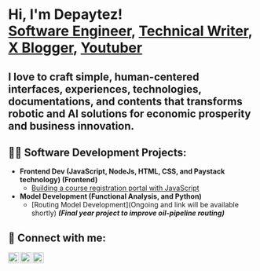 <h1>Hi, I'm Depaytez! <br/><a href="https://github.com/Depaytez">Software Engineer</a>, <a href="https://">Technical Writer</a>, <a href="https://x.com/DePaytez">X Blogger</a>, <a href="https://www.youtube.com/channel/UCJnuUwBlzqz3GtUDn0hRmPg">Youtuber</a></h1>
<h2>I love to craft simple, human-centered interfaces, experiences, technologies, documentations, and contents that transforms robotic and AI solutions for economic prosperity and business innovation.</h2>

<h2>👨‍💻 Software Development Projects:</h2>

- <b>Frontend Dev (JavaScript, NodeJs, HTML, CSS, <!-- React, NextJs, Typescript, --> and Paystack technology)  (Frontend)</b>
  - [Building a course registration portal with JavaScript](https://balmcitypush.vercel.app/)
- <b>Model Development (Functional Analysis, and Python)</b>
  - [Routing Model Development](Ongoing and link will be available shortly) <b><i>(Final year project to improve oil-pipeline routing)</b></i>
<!--
<h2>👨‍💻 Technical Writing Projects:</h2>

- <b>Web Dev (JavaScript, NodeJs, HTML, CSS, and Paystack technology)  (Frontend)</b>
  - [Building a course registration portal with JavaScript](https://balmcitypush.vercel.app/)
- <b>Model Development (Functional Analysis, and Python)</b>
  - [Routing Model Development](Ongoing and link will be available shortly) <b><i>(Final year project to improve oil-pipeline routing)</b></i>
-->
<h2> 🤳 Connect with me:</h2>

[<img align="left" alt="Depaytez | YouTube" width="22px" src="https://cdn.jsdelivr.net/npm/simple-icons@v3/icons/youtube.svg" />][youtube]
[<img align="left" alt="Depaytez | Twitter" width="22px" src="https://cdn.jsdelivr.net/npm/simple-icons@v3/icons/twitter.svg" />][twitter]
[<img align="left" alt="Depaytez | LinkedIn" width="22px" src="https://cdn.jsdelivr.net/npm/simple-icons@v3/icons/linkedin.svg" />][linkedin]
<!-- [<img align="left" alt="Depaytez | Instagram" width="22px" src="https://cdn.jsdelivr.net/npm/simple-icons@v3/icons/instagram.svg" />][instagram] -->

[twitter]: https://x.com/DePaytez
[youtube]: https://www.youtube.com/channel/UCJnuUwBlzqz3GtUDn0hRmPg
<!-- [instagram]: notAvailable -->
[linkedin]: https://t.co/dqn1pKWVdY

<!--
**joshmadakor1/joshmadakor1** is a ✨ _special_ ✨ repository because its `README.md` (this file) appears on your GitHub profile.

Here are some ideas to get you started:

- 🔭 I’m currently working on ...
- 🌱 I’m currently learning ...
- 👯 I’m looking to collaborate on ...
- 🤔 I’m looking for help with ...
- 💬 Ask me about ...
- 📫 How to reach me: ...
- 😄 Pronouns: ...
- ⚡ Fun fact: ...
-->
